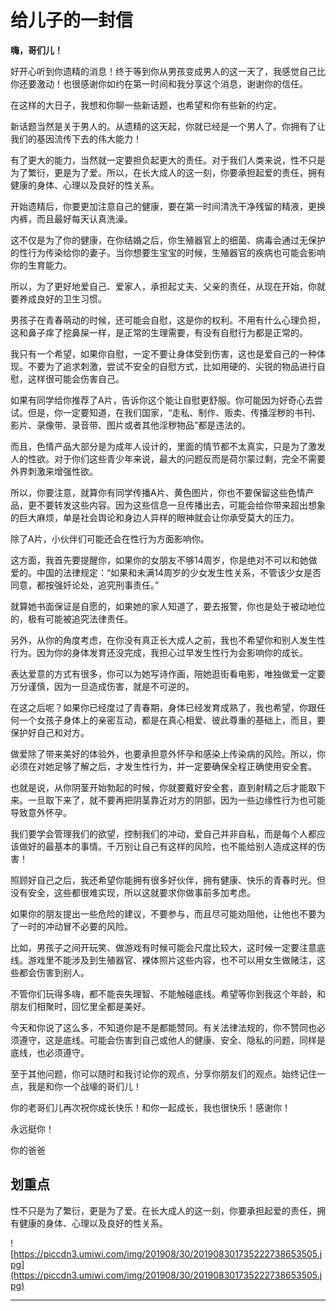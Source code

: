 # 给儿子的一封信

 **嗨，哥们儿！**

好开心听到你遗精的消息！终于等到你从男孩变成男人的这一天了，我感觉自己比你还要激动！也很感谢你如约在第一时间和我分享这个消息，谢谢你的信任。

在这样的大日子，我想和你聊一些新话题，也希望和你有些新的约定。

新话题当然是关于男人的。从遗精的这天起，你就已经是一个男人了。你拥有了让我们的基因流传下去的伟大能力！

有了更大的能力，当然就一定要担负起更大的责任。对于我们人类来说，性不只是为了繁衍，更是为了爱。所以，在长大成人的这一刻，你要承担起爱的责任，拥有健康的身体、心理以及良好的性关系。

开始遗精后，你要更加注意自己的健康，要在第一时间清洗干净残留的精液，更换内裤，而且最好每天认真洗澡。

这不仅是为了你的健康，在你结婚之后，你生殖器官上的细菌、病毒会通过无保护的性行为传染给你的妻子。当你想要生宝宝的时候，生殖器官的疾病也可能会影响你的生育能力。

所以，为了更好地爱自己、爱家人，承担起丈夫、父亲的责任，从现在开始，你就要养成良好的卫生习惯。

男孩子在青春萌动的时候，还可能会自慰，这是你的权利。不用有什么心理负担，这和鼻子痒了挖鼻屎一样，是正常的生理需要，有没有自慰行为都是正常的。

我只有一个希望，如果你自慰，一定不要让身体受到伤害，这也是爱自己的一种体现。不要为了追求刺激，尝试不安全的自慰方式，比如用硬的、尖锐的物品进行自慰，这样很可能会伤害自己。

如果有同学给你推荐了A片，告诉你这个能让自慰更舒服。你可能因为好奇心去尝试。但是，你一定要知道，在我们国家，“走私、制作、贩卖、传播淫秽的书刊、影片、录像带、录音带、图片或者其他淫秽物品”都是违法的。

而且，色情产品大部分是为成年人设计的，里面的情节都不太真实，只是为了激发人的性欲。对于你们这些青少年来说，最大的问题反而是荷尔蒙过剩，完全不需要外界刺激来增强性欲。

所以，你要注意，就算你有同学传播A片、黄色图片，你也不要保留这些色情产品，更不要转发这些内容。因为这些信息一旦传播出去，可能会给你带来超出想象的巨大麻烦，单是社会舆论和身边人异样的眼神就会让你承受莫大的压力。

除了A片，小伙伴们可能还会在性行为方面影响你。

这方面，我首先要提醒你，如果你的女朋友不够14周岁，你是绝对不可以和她做爱的。中国的法律规定：“如果和未满14周岁的少女发生性关系，不管该少女是否同意，都按强奸论处，追究刑事责任。”

就算她书面保证是自愿的，如果她的家人知道了，要去报警，你也是处于被动地位的，极有可能被追究法律责任。

另外，从你的角度考虑，在你没有真正长大成人之前，我也不希望你和别人发生性行为。因为你的身体发育还没完成，我担心过早发生性行为会影响你的成长。

表达爱意的方式有很多，你可以为她写诗作画，陪她逛街看电影，唯独做爱一定要万分谨慎，因为一旦造成伤害，就是不可逆的。

在这之后呢？如果你已经度过了青春期，身体已经发育成熟了，我也希望，你跟任何一个女孩子身体上的亲密互动，都是在真心相爱、彼此尊重的基础上，而且，要保护好自己和对方。

做爱除了带来美好的体验外，也要承担意外怀孕和感染上传染病的风险。所以，你必须在对她足够了解之后，才发生性行为，并一定要确保全程正确使用安全套。

也就是说，从你阴茎开始勃起的时候，你就要戴好安全套，直到射精之后才能取下来。一旦取下来了，就不要再把阴茎靠近对方的阴部，因为一些边缘性行为也可能导致意外怀孕。

我们要学会管理我们的欲望，控制我们的冲动，爱自己并非自私，而是每个人都应该做好的最基本的事情。千万别让自己有这样的风险，也不能给别人造成这样的伤害！

照顾好自己之后，我还希望你能拥有很多好伙伴，拥有健康、快乐的青春时光。但没有安全，这些都很难实现，所以这就要求你做事前多加考虑。

如果你的朋友提出一些危险的建议，不要参与，而且尽可能劝阻他，让他也不要为了一时的冲动冒不必要的风险。

比如，男孩子之间开玩笑、做游戏有时候可能会尺度比较大，这时候一定要注意底线。游戏里不能涉及到生殖器官、裸体照片这些内容，也不可以用女生做赌注，这些都会伤害到别人。

不管你们玩得多嗨，都不能丧失理智、不能触碰底线。希望等你到我这个年龄，和朋友们相聚时，回忆里全都是美好。

今天和你说了这么多，不知道你是不是都能赞同。有关法律法规的，你不赞同也必须遵守，这是底线。可能会伤害到自己或他人的健康、安全、隐私的问题，同样是底线，也必须遵守。

至于其他问题，你可以随时和我讨论你的观点，分享你朋友们的观点。始终记住一点，我是和你一个战壕的哥们儿！

你的老哥们儿再次祝你成长快乐！和你一起成长，我也很快乐！感谢你！

永远挺你！

你的爸爸

## 划重点

性不只是为了繁衍，更是为了爱。在长大成人的这一刻，你要承担起爱的责任，拥有健康的身体、心理以及良好的性关系。

![https://piccdn3.umiwi.com/img/201908/30/201908301735222738653505.jpg](https://piccdn3.umiwi.com/img/201908/30/201908301735222738653505.jpg)

---
